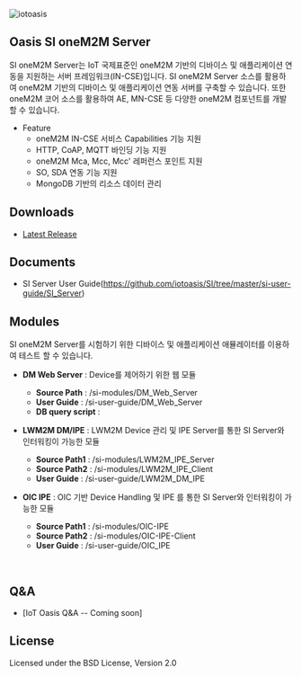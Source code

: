 ![iotoasis](https://github.com/iotoasis/SO/blob/master/logo_oasis_m.png)


## Oasis SI oneM2M Server

SI oneM2M Server는  IoT 국제표준인 oneM2M 기반의 디바이스 및 애플리케이션 연동을 지원하는 서버 프레임워크(IN-CSE)입니다. SI oneM2M Server 소스를 활용하여 oneM2M 기반의 디바이스 및 애플리케이션 연동 서버를 구축할 수 있습니다. 또한 oneM2M 코어 소스를 활용하여 AE, MN-CSE 등 다양한 oneM2M 컴포넌트를 개발할 수 있습니다.

 - Feature
   - oneM2M IN-CSE 서비스 Capabilities 기능 지원
   - HTTP, CoAP, MQTT 바인딩 기능 지원
   - oneM2M Mca, Mcc, Mcc' 레퍼런스 포인트 지원
   - SO, SDA 연동 기능 지원
   - MongoDB 기반의 리소스 데이터 관리

## Downloads
 - [Latest Release](https://github.com/iotoasis/SI/releases/)

## Documents
 - SI Server User Guide(https://github.com/iotoasis/SI/tree/master/si-user-guide/SI_Server)

## Modules
SI oneM2M Server를 시험하기 위한 디바이스 및 애플리케이션 애뮬레이터를 이용하여 테스트 할 수 있습니다.

- **DM Web Server** : Device를 제어하기 위한 웹 모듈
  - **Source Path** : /si-modules/DM_Web_Server
  - **User Guide** : /si-user-guide/DM_Web_Server
  - **DB query script** : 
  
- **LWM2M DM/IPE** : LWM2M Device 관리 및 IPE Server를 통한 SI Server와 인터워킹이 가능한 모듈
  - **Source Path1** : /si-modules/LWM2M_IPE_Server
  - **Source Path2** : /si-modules/LWM2M_IPE_Client
  - **User Guide** : /si-user-guide/LWM2M_DM_IPE
  
- **OIC IPE** : OIC 기반 Device Handling 및 IPE 를 통한 SI Server와 인터워킹이 가능한 모듈
  - **Source Path1** : /si-modules/OIC-IPE
  - **Source Path2** : /si-modules/OIC-IPE-Client
  - **User Guide** : /si-user-guide/OIC_IPE
  
<br>

## Q&A
 - [IoT Oasis Q&A -- Coming soon]


## License
Licensed under the BSD License, Version 2.0
<br>


